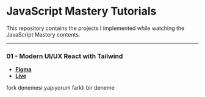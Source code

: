 # JavaScript Mastery Tutorials

This repository contains the projects I implemented while watching the JavaScript Mastery contents.

---

### 01 - Modern UI/UX React with Tailwind

- [**Figma**](https://www.figma.com/file/bUGIPys15E78w9bs1l4tgS/HooBank?node-id=310:485)
- [**Live**](https://62fcc95286231c0d0c559b8f--bright-frangollo-661287.netlify.app/)



fork denemesi yapıyorum
farklı bir deneme
